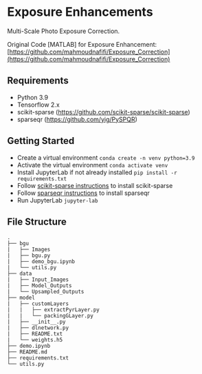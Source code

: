# Exposure Enhancements

Multi-Scale Photo Exposure Correction.

Original Code [MATLAB] for Exposure Enhancement: [https://github.com/mahmoudnafifi/Exposure_Correction](https://github.com/mahmoudnafifi/Exposure_Correction)

## Requirements

- Python 3.9
- Tensorflow 2.x
- scikit-sparse (https://github.com/scikit-sparse/scikit-sparse)
- sparseqr (https://github.com/yig/PySPQR)

## Getting Started

- Create a virtual environment ```conda create -n venv python=3.9```
- Activate the virtual environment ```conda activate venv```
- Install JupyterLab if not already installed ```pip install -r requirements.txt```
- Follow [scikit-sparse instructions](https://github.com/scikit-sparse/scikit-sparse#installation) to install scikit-sparse
- Follow [sparseqr instructions](https://github.com/yig/PySPQR#installation) to install sparseqr
- Run JupyterLab ```jupyter-lab```

## File Structure

```
.
├── bgu
|   ├── Images
|   ├── bgu.py
|   ├── demo_bgu.ipynb
|   └── utils.py
├── data
|   ├── Input_Images
|   ├── Model_Outputs
|   └── Upsampled_Outputs
├── model
|   ├── customLayers
|   |   ├── extractPyrLayer.py
|   |   └── packingGLayer.py
|   ├── __init__.py
|   ├── dlnetwork.py
|   ├── README.txt
|   └── weights.h5
├── demo.ipynb
├── README.md
├── requirements.txt
└── utils.py
```
